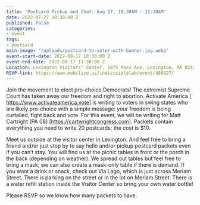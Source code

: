 ```yaml
---
title: 'Postcard Pickup and Chat: Aug 17, 10:30AM - 11:30AM'
date: 2022-07-27 10:30:00 Z
published: false
categories:
- event
tags:
- postcard
main-image: "/uploads/postcard-to-voter-with-banner.jpg.webp"
event-start-date: 2022-08-17 10:30:00 Z
event-end-date: 2022-08-17 11:30:00 Z
Location: Lexington Visitors' Center, 1875 Mass Ave, Lexington, MA 02420
RSVP-link: https://www.mobilize.us/indivisiblelab/event/488627/
---
```


Join the movement to elect pro-choice Democrats! The extremist Supreme Court has taken away our freedom and right to abortion. Activate America [ https://www.activateamerica.vote] is writing to voters in swing states who are likely pro-choice with a simple message: your freedom is being curtailed, fight back and vote. For this event, we will be writing for Matt Cartright (PA 08) [https://cartwrightcongress.com]. Packets contain everything you need to write 20 postcards; the cost is $10.

Meet us outside at the visitor center in Lexington. And feel free to bring a friend and/or just stop by to say hello and/or pickup postcard packets even if you can’t stay. You will find us at the picnic tables in front or the porch in the back (depending on weather). We spread out tables but feel free to bring a mask; we can also create a mask-only table if there is demand.
If you want a drink or snack, check out Via Lago, which is just across Meriam Street. There is parking on the street or in the lot on Meriam Street. There is a water refill station inside the Visitor Center so bring your own water bottle!

Please RSVP so we know how many packets to have.